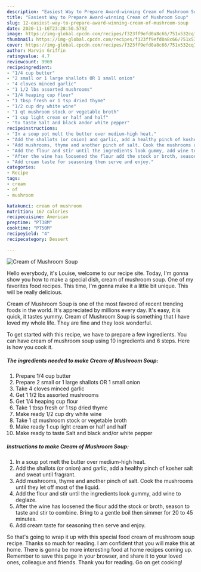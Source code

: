 ```yaml
---
description: "Easiest Way to Prepare Award-winning Cream of Mushroom Soup"
title: "Easiest Way to Prepare Award-winning Cream of Mushroom Soup"
slug: 12-easiest-way-to-prepare-award-winning-cream-of-mushroom-soup
date: 2020-11-16T23:28:50.579Z
image: https://img-global.cpcdn.com/recipes/f323ff9efd0a8c66/751x532cq70/cream-of-mushroom-soup-recipe-main-photo.jpg
thumbnail: https://img-global.cpcdn.com/recipes/f323ff9efd0a8c66/751x532cq70/cream-of-mushroom-soup-recipe-main-photo.jpg
cover: https://img-global.cpcdn.com/recipes/f323ff9efd0a8c66/751x532cq70/cream-of-mushroom-soup-recipe-main-photo.jpg
author: Marvin Griffin
ratingvalue: 4.7
reviewcount: 9969
recipeingredient:
- "1/4 cup butter"
- "2 small or 1 large shallots OR 1 small onion"
- "4 cloves minced garlic"
- "1 1/2 lbs assorted mushrooms"
- "1/4 heaping cup flour"
- "1 tbsp fresh or 1 tsp dried thyme"
- "1/2 cup dry white wine"
- "1 qt mushroom stock or vegetable broth"
- "1 cup light cream or half and half"
- "to taste Salt and black andor white pepper"
recipeinstructions:
- "In a soup pot melt the butter over medium-high heat."
- "Add the shallots (or onion) and garlic, add a healthy pinch of kosher salt and sweat until fragrant."
- "Add mushrooms, thyme and another pinch of salt. Cook the mushrooms until they let off most of the liquid."
- "Add the flour and stir until the ingredients look gummy, add wine to deglaze."
- "After the wine has loosened the flour add the stock or broth, season to taste and stir to combine. Bring to a gentle boil then simmer for 20 to 45 minutes."
- "Add cream taste for seasoning then serve and enjoy."
categories:
- Recipe
tags:
- cream
- of
- mushroom

katakunci: cream of mushroom 
nutrition: 167 calories
recipecuisine: American
preptime: "PT38M"
cooktime: "PT50M"
recipeyield: "4"
recipecategory: Dessert

---
```



![Cream of Mushroom Soup](https://img-global.cpcdn.com/recipes/f323ff9efd0a8c66/751x532cq70/cream-of-mushroom-soup-recipe-main-photo.jpg)

Hello everybody, it's Louise, welcome to our recipe site. Today, I'm gonna show you how to make a special dish, cream of mushroom soup. One of my favorites food recipes. This time, I'm gonna make it a little bit unique. This will be really delicious.

Cream of Mushroom Soup is one of the most favored of recent trending foods in the world. It's appreciated by millions every day. It's easy, it is quick, it tastes yummy. Cream of Mushroom Soup is something that I have loved my whole life. They are fine and they look wonderful.




To get started with this recipe, we have to prepare a few ingredients. You can have cream of mushroom soup using 10 ingredients and 6 steps. Here is how you cook it.

<!--inarticleads1-->

##### The ingredients needed to make Cream of Mushroom Soup:

1. Prepare 1/4 cup butter
1. Prepare 2 small or 1 large shallots OR 1 small onion
1. Take 4 cloves minced garlic
1. Get 1 1/2 lbs assorted mushrooms
1. Get 1/4 heaping cup flour
1. Take 1 tbsp fresh or 1 tsp dried thyme
1. Make ready 1/2 cup dry white wine
1. Take 1 qt mushroom stock or vegetable broth
1. Make ready 1 cup light cream or half and half
1. Make ready to taste Salt and black and/or white pepper




<!--inarticleads2-->

##### Instructions to make Cream of Mushroom Soup:

1. In a soup pot melt the butter over medium-high heat.
1. Add the shallots (or onion) and garlic, add a healthy pinch of kosher salt and sweat until fragrant.
1. Add mushrooms, thyme and another pinch of salt. Cook the mushrooms until they let off most of the liquid.
1. Add the flour and stir until the ingredients look gummy, add wine to deglaze.
1. After the wine has loosened the flour add the stock or broth, season to taste and stir to combine. Bring to a gentle boil then simmer for 20 to 45 minutes.
1. Add cream taste for seasoning then serve and enjoy.




So that's going to wrap it up with this special food cream of mushroom soup recipe. Thanks so much for reading. I am confident that you will make this at home. There is gonna be more interesting food at home recipes coming up. Remember to save this page in your browser, and share it to your loved ones, colleague and friends. Thank you for reading. Go on get cooking!
